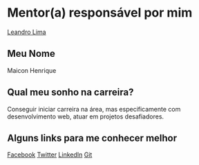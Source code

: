 
# Mentor(a) responsável por mim

[Leandro Lima](/profiles/mentors/profiles/leandro_lima.md)

## Meu Nome

Maicon Henrique

## Qual meu sonho na carreira?

Conseguir iniciar carreira na área, mas especificamente com desenvolvimento web, atuar em projetos desafiadores.

## Alguns links para me conhecer melhor

[Facebook](https://www.facebook.com/maiconhenriquekcond)
[Twitter](https://twitter.com/Maicon2013SP)
[LinkedIn](https://www.linkedin.com/in/maicon-henrique-raimundo-8441b368?trk=nav_responsive_tab_profile)
[Git](https://github.com/maiconkcond)
